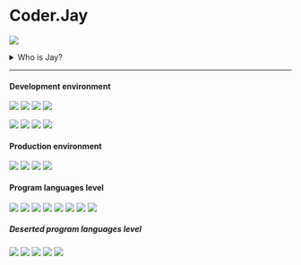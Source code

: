 # Coder.Jay

[![](https://github-readme-stats.vercel.app/api?username=yuenjay&show_icons=true&hide=stars,prs&hide_title=true&theme=cobalt&hide_border=true)](https://github.com/yuenjay/)

<details>
<summary>Who is Jay?</summary>

> He advocates fairness and peace.
>
> He is a perfectionist.
>
> He comes from a small city in the East.
>
> He firmly believes that only pay can have return.

</details>

---

#### Development environment

[![](https://img.shields.io/badge/macOS_Catalina-grey?logo=Apple&labelColor=ccc&logoColor=grey&style=flat-square)](https://apple.com/)
[![](https://img.shields.io/badge/iterm2-999?logo=PowerShell&labelColor=ccc&logoColor=999&style=flat-square)](https://iterm2.com)
[![](https://img.shields.io/badge/Oh_My_Zsh-090?logo=Plex&labelColor=ccc&logoColor=090&style=flat-square)](https://ohmyz.sh)
[![](https://img.shields.io/badge/Visual_Studio_Code-blue?logo=Visual-Studio-Code&labelColor=ccc&logoColor=blue&style=flat-square)](https://code.visualstudio.com)

[![](https://img.shields.io/badge/Google_Chrome-orange?logo=Google-Chrome&labelColor=ccc&logoColor=orange&style=flat-square)](https://www.google.com/chrome)
[![](https://img.shields.io/badge/Vue.js-4FC08D?logo=Vue.js&labelColor=ccc&logoColor=4FC08D&style=flat-square)](https://vuejs.org)
[![](https://img.shields.io/badge/Element_UI-409eff?logo=Embarcadero&labelColor=ccc&logoColor=409eff&style=flat-square)](https://element.eleme.cn)
[![](https://img.shields.io/badge/Flutter-6277A1?logo=Flutter&labelColor=ccc&logoColor=6277A1&style=flat-square)](https://flutter.dev/)

#### Production environment

[![](https://img.shields.io/badge/Debian_stable-903?logo=Debian&labelColor=ccc&logoColor=903&style=flat-square)](https://debian.org)
[![](https://img.shields.io/badge/HAProxy-green?logo=StackShare&labelColor=ccc&logoColor=green&style=flat-square)](https://haproxy.org)
[![](https://img.shields.io/badge/PostgreSQL-blue?logo=PostgreSQL&labelColor=ccc&logoColor=blue&style=flat-square)](https://postgresql.org)
[![](https://img.shields.io/badge/Q-Qorm-grey?labelColor=ccc&style=flat-square)](https://github.com/qorm/qorm)

#### Program languages level

![](https://img.shields.io/badge/C-55%25-red?&labelColor=blue&style=flat-square)
![](https://img.shields.io/badge/Python-60%25-orange?&labelColor=blue&style=flat-square)
![](https://img.shields.io/badge/Golang-70%25-green?&labelColor=blue&style=flat-square)
![](https://img.shields.io/badge/Shell-50%25-red?&labelColor=blue&style=flat-square)
![](https://img.shields.io/badge/HTML5-90%25-green?&labelColor=blue&style=flat-square)
![](https://img.shields.io/badge/CSS3-80%25-green?&labelColor=blue&style=flat-square)
![](https://img.shields.io/badge/ES6-90%25-green?&labelColor=blue&style=flat-square)
![](https://img.shields.io/badge/Dart-50%25-red?&labelColor=blue&style=flat-square)

##### Deserted program languages level

![](https://img.shields.io/badge/VC-60%25-green?&labelColor=blue&style=flat-square)
![](https://img.shields.io/badge/PHP-70%25-green?&labelColor=blue&style=flat-square)
![](https://img.shields.io/badge/ASP-90%25-green?&labelColor=blue&style=flat-square)
![](https://img.shields.io/badge/VB-70%25-green?&labelColor=blue&style=flat-square)
![](https://img.shields.io/badge/.NET-60%25-green?&labelColor=blue&style=flat-square)
